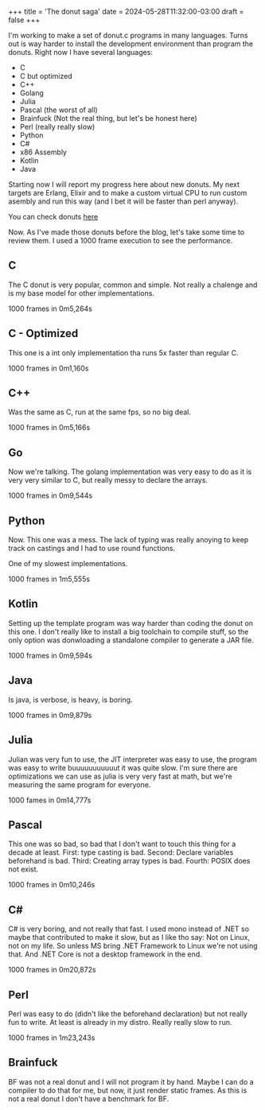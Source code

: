 +++
title = 'The donut saga'
date = 2024-05-28T11:32:00-03:00
draft = false
+++

I'm working to make a set of donut.c programs in many languages. Turns out is way harder to install the development environment than program the donuts. Right now I have several languages:

- C
- C but optimized
- C++
- Golang
- Julia
- Pascal (the worst of all)
- Brainfuck (Not the real thing, but let's be honest here)
- Perl (really really slow)
- Python
- C#
- x86 Assembly
- Kotlin
- Java

Starting now I will report my progress here about new donuts. My next targets are Erlang, Elixir and to make a custom virtual CPU to run custom asembly and run this way (and I bet it will be faster than perl anyway).

You can check donuts [here](https://github.com/Talkys/donut)

Now. As I've made those donuts before the blog, let's take some time to review them. I used a 1000 frame execution to see the performance.

## C

The C donut is very popular, common and simple. Not really a chalenge and is my base model for other implementations.

1000 frames in 0m5,264s

## C - Optimized

This one is a int only implementation tha runs 5x faster than regular C.

1000 frames in 0m1,160s

## C++

Was the same as C, run at the same fps, so no big deal.

1000 frames in 0m5,166s

## Go

Now we're talking. The golang implementation was very easy to do as it is very very similar to C, but really messy to declare the arrays.

1000 frames in 0m9,544s

## Python

Now. This one was a mess. The lack of typing was really anoying to keep track on castings and I had to use round functions.

One of my slowest implementations.

1000 frames in 1m5,555s 

## Kotlin

Setting up the template program was way harder than coding the donut on this one. I don't really like to install a big toolchain to compile stuff, so the only option was donwloading a standalone compiler to generate a JAR file.

1000 frames in 0m9,594s

## Java

Is java, is verbose, is heavy, is boring.

1000 frames in 0m9,879s

## Julia

Julian was very fun to use, the JIT interpreter was easy to use, the program was easy to write buuuuuuuuuuut it was quite slow. I'm sure there are optimizations we can use as julia is very very fast at math, but we're measuring the same program for everyone.

1000 fames in 0m14,777s

## Pascal

This one was so bad, so bad that I don't want to touch this thing for a decade at least. First: type casting is bad. Second: Declare variables beforehand is bad. Third: Creating array types is bad. Fourth: POSIX does not exist.

1000 frames in 0m10,246s

## C#

C# is very boring, and not really that fast. I used mono instead of .NET so maybe that contributed to make it slow, but as I like tho say: Not on Linux, not on my life. So unless MS bring .NET Framework to Linux we're not using that. And .NET Core is not a desktop framework in the end.

1000 frames in 0m20,872s

## Perl

Perl was easy to do (didn't like the beforehand declaration) but not really fun to write. At least is already in my distro. Really really slow to run.

1000 frames in 1m23,243s

## Brainfuck

BF was not a real donut and I will not program it by hand. Maybe I can do a compiler to do that for me, but now, it just render static frames. As this is not a real donut I don't have a benchmark for BF.